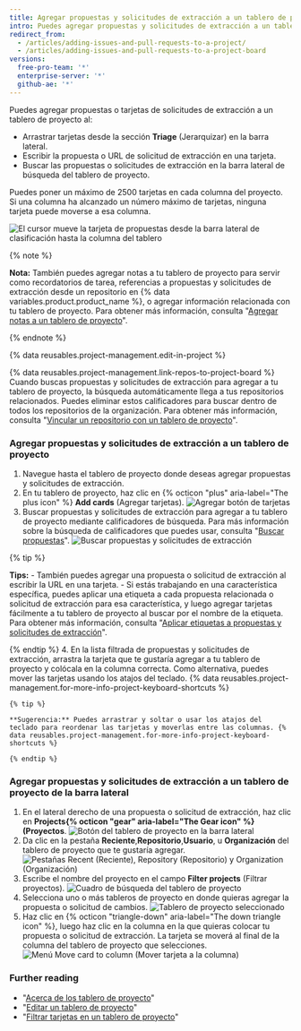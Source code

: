 ```yaml
---
title: Agregar propuestas y solicitudes de extracción a un tablero de proyecto
intro: Puedes agregar propuestas y solicitudes de extracción a un tablero de proyecto en la forma de tarjetas y jerarquizarlas en columnas.
redirect_from:
  - /articles/adding-issues-and-pull-requests-to-a-project/
  - /articles/adding-issues-and-pull-requests-to-a-project-board
versions:
  free-pro-team: '*'
  enterprise-server: '*'
  github-ae: '*'
---
```


Puedes agregar propuestas o tarjetas de solicitudes de extracción a un tablero de proyecto al:
- Arrastrar tarjetas desde la sección **Triage** (Jerarquizar) en la barra lateral.
- Escribir la propuesta o URL de solicitud de extracción en una tarjeta.
- Buscar las propuestas o solicitudes de extracción en la barra lateral de búsqueda del tablero de proyecto.

Puedes poner un máximo de 2500 tarjetas en cada columna del proyecto. Si una columna ha alcanzado un número máximo de tarjetas, ninguna tarjeta puede moverse a esa columna.

![El cursor mueve la tarjeta de propuestas desde la barra lateral de clasificación hasta la columna del tablero](/assets/images/help/projects/add-card-from-sidebar.gif)

{% note %}

**Nota:** También puedes agregar notas a tu tablero de proyecto para servir como recordatorios de tarea, referencias a propuestas y solicitudes de extracción desde un repositorio en {% data variables.product.product_name %}, o agregar información relacionada con tu tablero de proyecto. Para obtener más información, consulta "[Agregar notas a un tablero de proyecto](/articles/adding-notes-to-a-project-board)".

{% endnote %}

{% data reusables.project-management.edit-in-project %}

{% data reusables.project-management.link-repos-to-project-board %} Cuando buscas propuestas y solicitudes de extracción para agregar a tu tablero de proyecto, la búsqueda automáticamente llega a tus repositorios relacionados. Puedes eliminar estos calificadores para buscar dentro de todos los repositorios de la organización. Para obtener más información, consulta "[Vincular un repositorio con un tablero de proyecto](/articles/linking-a-repository-to-a-project-board)".

### Agregar propuestas y solicitudes de extracción a un tablero de proyecto

1. Navegue hasta el tablero de proyecto donde deseas agregar propuestas y solicitudes de extracción.
2. En tu tablero de proyecto, haz clic en {% octicon "plus" aria-label="The plus icon" %} **Add cards** (Agregar tarjetas). ![Agregar botón de tarjetas](/assets/images/help/projects/add-cards-button.png)
3. Buscar propuestas y solicitudes de extracción para agregar a tu tablero de proyecto mediante calificadores de búsqueda. Para más información sobre la búsqueda de calificadores que puedes usar, consulta "[Buscar propuestas](/articles/searching-issues)". ![Buscar propuestas y solicitudes de extracción](/assets/images/help/issues/issues_search_bar.png)

  {% tip %}

  **Tips:**
    - También puedes agregar una propuesta o solicitud de extracción al escribir la URL en una tarjeta.
    - Si estás trabajando en una característica específica, puedes aplicar una etiqueta a cada propuesta relacionada o solicitud de extracción para esa característica, y luego agregar tarjetas fácilmente a tu tablero de proyecto al buscar por el nombre de la etiqueta. Para obtener más información, consulta "[Aplicar etiquetas a propuestas y solicitudes de extracción](/articles/applying-labels-to-issues-and-pull-requests)".

  {% endtip %}
4. En la lista filtrada de propuestas y solicitudes de extracción, arrastra la tarjeta que te gustaría agregar a tu tablero de proyecto y colócala en la columna correcta. Como alternativa, puedes mover las tarjetas usando los atajos del teclado. {% data reusables.project-management.for-more-info-project-keyboard-shortcuts %}

    {% tip %}

    **Sugerencia:** Puedes arrastrar y soltar o usar los atajos del teclado para reordenar las tarjetas y moverlas entre las columnas. {% data reusables.project-management.for-more-info-project-keyboard-shortcuts %}

    {% endtip %}

### Agregar propuestas y solicitudes de extracción a un tablero de proyecto de la barra lateral

1. En el lateral derecho de una propuesta o solicitud de extracción, haz clic en **Projects{% octicon "gear" aria-label="The Gear icon" %} (Proyectos**. ![Botón del tablero de proyecto en la barra lateral](/assets/images/help/projects/sidebar-project.png)
2. Da clic en la pestaña **Reciente**,**Repositorio**,**Usuario**, u **Organización** del tablero de proyecto que te gustaría agregar. ![Pestañas Recent (Reciente), Repository (Repositorio) y Organization (Organización)](/assets/images/help/projects/sidebar-project-tabs.png)
3. Escribe el nombre del proyecto en el campo **Filter projects** (Filtrar proyectos). ![Cuadro de búsqueda del tablero de proyecto](/assets/images/help/projects/sidebar-search-project.png)
4. Selecciona uno o más tableros de proyecto en donde quieras agregar la propuesta o solicitud de cambios. ![Tablero de proyecto seleccionado](/assets/images/help/projects/sidebar-select-project.png)
5. Haz clic en {% octicon "triangle-down" aria-label="The down triangle icon" %}, luego haz clic en la columna en la que quieras colocar tu propuesta o solicitud de extracción. La tarjeta se moverá al final de la columna del tablero de proyecto que selecciones. ![Menú Move card to column (Mover tarjeta a la columna)](/assets/images/help/projects/sidebar-select-project-board-column-menu.png)

### Further reading

- "[Acerca de los tablero de proyecto](/articles/about-project-boards)"
- "[Editar un tablero de proyecto](/articles/editing-a-project-board)"
- "[Filtrar tarjetas en un tablero de proyecto](/articles/filtering-cards-on-a-project-board)"
